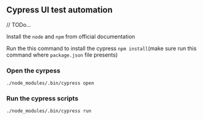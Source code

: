 ## Cypress UI test automation

// TODo...

Install the `node` and `npm` from official documentation

Run the this command to install the cypress ```npm install```(make sure run this command where `package.json` file presents)

### Open the cyrpess
```./node_modules/.bin/cypress open```

### Run the cypress scripts
```./node_modules/.bin/cypress run```
